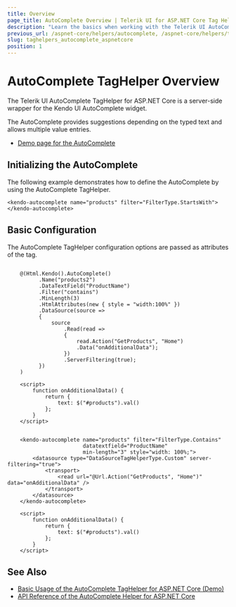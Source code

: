 ```yaml
---
title: Overview
page_title: AutoComplete Overview | Telerik UI for ASP.NET Core Tag Helpers
description: "Learn the basics when working with the Telerik UI AutoComplete TagHelper for ASP.NET Core (MVC 6 or ASP.NET Core MVC)."
previous_url: /aspnet-core/helpers/autocomplete, /aspnet-core/helpers/tag-helpers/autocomplete
slug: taghelpers_autocomplete_aspnetcore
position: 1
---
```


# AutoComplete TagHelper Overview

The Telerik UI AutoComplete TagHelper for ASP.NET Core is a server-side wrapper for the Kendo UI AutoComplete widget.

The AutoComplete provides suggestions depending on the typed text and allows multiple value entries.

* [Demo page for the AutoComplete](https://demos.telerik.com/aspnet-core/autocomplete/tag-helper)

## Initializing the AutoComplete

The following example demonstrates how to define the AutoComplete by using the AutoComplete TagHelper.

    <kendo-autocomplete name="products" filter="FilterType.StartsWith"></kendo-autocomplete>

## Basic Configuration

The AutoComplete TagHelper configuration options are passed as attributes of the tag.

```cshtml

    @(Html.Kendo().AutoComplete()
          .Name("products2")
          .DataTextField("ProductName")
          .Filter("contains")
          .MinLength(3)
          .HtmlAttributes(new { style = "width:100%" })
          .DataSource(source =>
          {
              source
                  .Read(read =>
                  {
                      read.Action("GetProducts", "Home")
                      .Data("onAdditionalData");
                  })
                  .ServerFiltering(true);
          })
    )

    <script>
        function onAdditionalData() {
            return {
                text: $("#products").val()
            };
        }
    </script>
```
```tagHelper

    <kendo-autocomplete name="products" filter="FilterType.Contains"
                        datatextfield="ProductName"
                        min-length="3" style="width: 100%;">
        <datasource type="DataSourceTagHelperType.Custom" server-filtering="true">
            <transport>
                <read url="@Url.Action("GetProducts", "Home")" data="onAdditionalData" />
            </transport>
        </datasource>
    </kendo-autocomplete>

    <script>
        function onAdditionalData() {
            return {
                text: $("#products").val()
            };
        }
    </script>
```

## See Also

* [Basic Usage of the AutoComplete TagHelper for ASP.NET Core (Demo)](https://demos.telerik.com/aspnet-core/autocomplete/tag-helper)
* [API Reference of the AutoComplete Helper for ASP.NET Core](/api/autocomplete)
